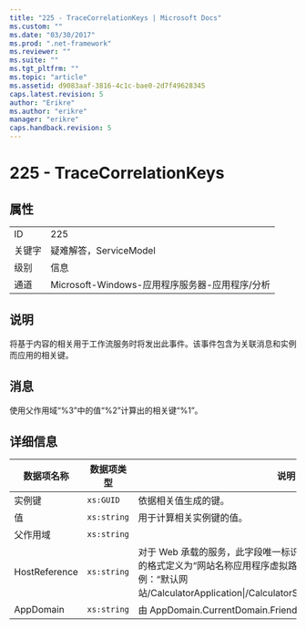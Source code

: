 ```yaml
---
title: "225 - TraceCorrelationKeys | Microsoft Docs"
ms.custom: ""
ms.date: "03/30/2017"
ms.prod: ".net-framework"
ms.reviewer: ""
ms.suite: ""
ms.tgt_pltfrm: ""
ms.topic: "article"
ms.assetid: d9083aaf-3816-4c1c-bae0-2d7f49628345
caps.latest.revision: 5
author: "Erikre"
ms.author: "erikre"
manager: "erikre"
caps.handback.revision: 5
---
```

# 225 - TraceCorrelationKeys
## 属性  
  
|||  
|-|-|  
|ID|225|  
|关键字|疑难解答，ServiceModel|  
|级别|信息|  
|通道|Microsoft\-Windows\-应用程序服务器\-应用程序\/分析|  
  
## 说明  
 将基于内容的相关用于工作流服务时将发出此事件。该事件包含为关联消息和实例而应用的相关键。  
  
## 消息  
 使用父作用域“%3”中的值“%2”计算出的相关键“%1”。  
  
## 详细信息  
  
|数据项名称|数据项类型|说明|  
|-----------|-----------|--------|  
|实例键|`xs:GUID`|依据相关值生成的键。|  
|值|`xs:string`|用于计算相关实例键的值。|  
|父作用域|`xs:string`||  
|HostReference|`xs:string`|对于 Web 承载的服务，此字段唯一标识 Web 层次结构中的服务。此字段的格式定义为“网站名称应用程序虚拟路径&#124;服务虚拟路径&#124;服务名称”。示例：“默认网站\/CalculatorApplication&#124;\/CalculatorService.svc&#124;CalculatorService”。|  
|AppDomain|`xs:string`|由 AppDomain.CurrentDomain.FriendlyName 返回的字符串。|